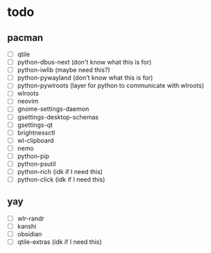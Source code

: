 # todo
## pacman
- [ ] qtile
- [ ] python-dbus-next (don't know what this is for)
- [ ] python-iwlib (maybe need this?)
- [ ] python-pywayland (don't know what this is for)
- [ ] python-pywlroots (layer for python to communicate with wlroots)
- [ ] wlroots
- [ ] neovim
- [ ] gnome-settings-daemon
- [ ] gsettings-desktop-schemas
- [ ] gsettings-qt
- [ ] brightnessctl
- [ ] wl-clipboard
- [ ] nemo
- [ ] python-pip
- [ ] python-psutil
- [ ] python-rich (idk if I need this)
- [ ] python-click (idk if I need this)

## yay
- [ ] wlr-randr
- [ ] kanshi
- [ ] obsidian
- [ ] qtile-extras (idk if I need this)

